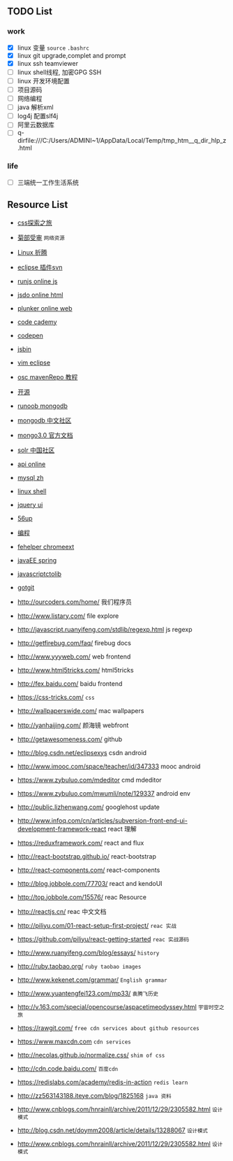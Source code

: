 ## TODO List
### work
- [x] linux 变量 `source` `.bashrc`
- [x] linux git upgrade,complet and prompt
- [x] linux ssh teamviewer
- [ ] linux shell线程, 加密GPG SSH
- [ ] linux 开发环境配置
- [ ] 项目源码
- [ ] 网络编程
- [ ] java 解析xml
- [ ] log4j 配置slf4j
- [ ] 阿里云数据库
- [ ] q-dirfile:///C:/Users/ADMINI~1/AppData/Local/Temp/tmp_htm__q_dir_hlp_z.html
### life
- [ ] 三端统一工作生活系统



## Resource List
* [css探索之旅](http://blog.doyoe.com/archives/)
* [菊部受审](http://www.jubushoushen.com/ "科学上网") `网络资源`
* [Linux 折腾](http://www.cnblogs.com/youxia/tag/Linux/ "京山游侠")
* [eclipse 插件svn](http://subclipse.tigris.org/ "svn plugin")
* [runjs online js](http://runjs.cn/ "在线")
* [jsdo online html](http://jsdo.it/ "在线")
* [plunker online web](http://plnkr.co/ "在线")
* [code cademy](https://www.codecademy.com/ "在线")
* [codepen](http://codepen.io/ "在线")
* [jsbin](https://jsbin.com/?html,output "在线")
* [vim eclipse](http://sourceforge.net/projects/vrapper/files/latest/download)
* [osc mavenRepo 教程](http://my.oschina.net/huangyong/blog/180189 "教程")
* [开源](http://i.linuxtoy.org/docs/guide/index.html)
* [runoob mongodb](http://www.runoob.com/mongodb/mongodb-tutorial.html)
* [mongodb 中文社区](http://www.mongoing.com/)
* [mongo3.0 官方文档](https://docs.mongodb.org/manual/)
* [solr 中国社区](http://www.solr.cc/blog/?page_id=273 "学习solr")
* [api online](http://tool.oschina.net/apidocs)
* [mysql zh](http://doc.mysql.cn/mysql5/refman-5.1-zh.html-chapter/)
* [linux shell](http://man.linuxde.net/)
* [jquery ui](http://www.css88.com/)
* [56up](http://www.jiluniwo.cn/archives/1629.html "纪录片")
* [编程](http://www.phpxs.com/)
* [fehelper chromeext](http://www.baidufe.com/fehelper)
* [javaEE spring](http://jinnianshilongnian.iteye.com/)
* [javascriptctolib](http://javascript.ctolib.com/)
* [gotgit](http://www.worldhello.net/gotgit/#id1)

* http://ourcoders.com/home/   我们程序员  
* http://www.listary.com/      file explore  
* http://javascript.ruanyifeng.com/stdlib/regexp.html    js regexp  
* http://getfirebug.com/faq/   firebug docs
* http://www.yyyweb.com/ web frontend
* http://www.html5tricks.com/ html5tricks
* http://fex.baidu.com/  baidu frontend
* https://css-tricks.com/ `css`
* http://wallpaperswide.com/  mac wallpapers
* http://yanhaijing.com/   颜海镜 webfront
* http://getawesomeness.com/ github
* http://blog.csdn.net/eclipsexys  csdn android
* http://www.imooc.com/space/teacher/id/347333 mooc android
* https://www.zybuluo.com/mdeditor cmd mdeditor
* https://www.zybuluo.com/mwumli/note/129337 android env
* http://public.lizhenwang.com/  googlehost update
* http://www.infoq.com/cn/articles/subversion-front-end-ui-development-framework-react  react 理解
* https://reduxframework.com/  react and flux
* http://react-bootstrap.github.io/  react-bootstrap
* http://react-components.com/  react-components
* http://blog.jobbole.com/77703/ react and kendoUI
* http://top.jobbole.com/15576/ reac Resource
* http://reactjs.cn/ reac 中文文档
* http://piliyu.com/01-react-setup-first-project/ `reac 实战`
* https://github.com/piliyu/react-getting-started `reac 实战源码`
* http://www.ruanyifeng.com/blog/essays/  `history`
* http://ruby.taobao.org/ `ruby taobao images`
* http://www.kekenet.com/grammar/ `English grammar`
* http://www.yuantengfei123.com/mp33/ `袁腾飞历史`
* http://v.163.com/special/opencourse/aspacetimeodyssey.html `宇宙时空之旅`
* https://rawgit.com/ `free cdn services about github resources`
* https://www.maxcdn.com `cdn services`
* http://necolas.github.io/normalize.css/ `shim of css`
* http://cdn.code.baidu.com/ `百度cdn`
* https://redislabs.com/academy/redis-in-action `redis learn`
* http://zz563143188.iteye.com/blog/1825168  `java 资料`
* http://www.cnblogs.com/hnrainll/archive/2011/12/29/2305582.html `设计模式`
* http://blog.csdn.net/doymm2008/article/details/13288067  `设计模式`
* http://www.cnblogs.com/hnrainll/archive/2011/12/29/2305582.html `设计模式`

